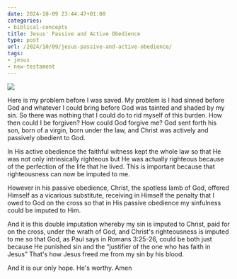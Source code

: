 ```yaml
---
date: 2024-10-09 23:44:47+01:00
categories:
- biblical-concepts
title: Jesus' Passive and Active Obedience
type: post
url: /2024/10/09/jesus-passive-and-active-obedience/
tags:
- jesus
- new-testament
---
```




![](https://danielagafonov.com/wp-content/uploads/2024/10/image.jpeg?w=730)


Here is my problem before I was saved. My problem is I had sinned before God and whatever I could bring before God was tainted and shaded by my sin. So there was nothing that I could do to rid myself of this burden. How then could I be forgiven? How could God forgive me? God sent forth his son, born of a virgin, born under the law, and Christ was actively and passively obedient to God.




In His active obedience the faithful witness kept the whole law so that He was not only intrinsically righteous but He was actually righteous because of the perfection of the life that he lived. This is important because that  
righteousness can now be imputed to me.





However in his passive obedience, Christ, the spotless lamb of God, offered Himself as a vicarious substitute, receiving in Himself the penalty that I owed to God on the cross so that in His passive obedience my sinfulness could be imputed to Him.




And it is this double imputation whereby my sin is imputed to Christ, paid for on the cross, under the wrath of God, and Christ's righteousness is imputed to me so that God, as Paul says in Romans 3:25\-26, could be both just because He punished sin and the “justifier of the one who has faith in Jesus” That's how Jesus freed me from my sin by his blood.




And it is our only hope. He's worthy. Amen


